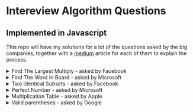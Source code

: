 # Intereview Algorithm Questions 
## Implemented in Javascript

This repo will have my solutions for a lot of the questions asked by the big companies, together with a [medium](http://www.google.com) article for each of them to explain the process. 

<details>
  <summary>Find The Largest Multiply - asked by Facebook</summary>
  <p>
    <blockquote>
        Given a list of integers, return the largest product that can be made by multiplying any three integers.
        For example, if the list is [-10, -10, 5, 2], we should return 500, since that's -10 * -10 * 5.
        You can assume the list has at least three integers.
    </blockquote>
  </p>
  <a href="./findTheLargestMultiply.js">solution</a>
  <br>
  <a target="_blank" href="https://medium.com/@obiwankenoobi/interview-question-1-find-the-largest-multiply-ebaa972e23d1">explanation</a>
  <br>
  <br>
</details>

<details>
  <summary>Find The Word In Board - asked by Microsoft</summary>
  <p>
    <blockquote>
    Given a 2D matrix of characters and a target word,
    write a function that returns whether the word can be found
    in the matrix by going left-to-right, or up-to-down.
    For example, given the following matrix:

    [
        ['F', 'A', 'C', 'I'],
        ['O', 'B', 'Q', 'P'],
        ['A', 'N', 'O', 'B'],
        ['M', 'A', 'S', 'S']
    ]

and the target word 'FOAM', you should return true, since it's the leftmost column.
Similarly, given the target word 'MASS', you should return true, since it's the last row.
    </blockquote>
  </p>
    <br>
  <a href="./isWordExistInBoard.js">solution</a>
  <br>
  <a target="_blank" href="https://medium.com/@obiwankenoobi/interview-question-2-find-the-word-on-board-bba7756a7677">explanation</a>
  <br>
  <br>
</details>

<details>
  <summary>Two Identical Subsets - asked by Facebook</summary>
  <p>
    <blockquote>
        Given a multiset of integers, return whether it can be partitioned into two subsets whose sums are the same.
        For example, given the multiset {15, 5, 20, 10, 35, 15, 10}, it would return true, since we can split it up into {15, 5, 10, 15, 10} and {20, 35}, which both add up to 55.
        Given the multiset {15, 5, 20, 10, 35}, it would return false, since we can't split it up into two subsets that add up to the same sum.
    </blockquote>
  </p>
  <a href="./twoIdenticalSubsets.js">solution</a>
  <br>
  <a target="_blank" href="#">explanation</a>
  <br>
  <br>
</details>

<details>
  <summary>Perfect Number - asked by Microsoft</summary>
  <p>
    <blockquote>
        A number is considered perfect if its digits sum up to exactly 10.
        Given a positive integer n, return the n-th perfect number.
        For example, given 1, you should return 19. Given 2, you should return 28.
    </blockquote>
  </p>
  <a href="./isPerfectNumber.js">solution</a>
  <br>
  <a target="_blank" href="https://medium.com/@obiwankenoobi/interview-question-3-is-perfect-number-cb3eb963ae51">explanation</a>
    <br>
    <br>
</details>

<details>
  <summary>Multiplication Table - asked by Apple</summary>
    <p>
    <blockquote>
        Suppose you have a multiplication table that is N by N. That is,
        a 2D array where the value at the i-th row and j-th column is (i + 1) * (j + 1) (if 0-indexed) or i * j (if 1-indexed).
        Given integers N and X, write a function that returns the number of times X appears as a value in an N by N multiplication table.
        For example, given N = 6 and X = 12, you should return 4, since the multiplication table looks like this:

        | 1 |  2 |  3 |  4 |  5 |  6 |
        | 2 |  4 |  6 |  8 | 10 | 12 |
        | 3 |  6 |  9 | 12 | 15 | 18 |
        | 4 |  8 | 12 | 16 | 20 | 24 |
        | 5 | 10 | 15 | 20 | 25 | 30 |
        | 6 | 12 | 18 | 24 | 30 | 36 |
</blockquote>
  </p>
  <a href="./multiplicationTable.js">solution</a>
  <br>
  <a target="_blank" href="#">explanation</a>
    <br>
    <br>
</details>

<details>
  <summary>Valid parentheses - asked by Google</summary>
    <p>
    <blockquote>
      Given a string of parentheses,
      write a function to compute the minimum number of parentheses to be removed to make the string valid (i.e. each open parenthesis is eventually closed).
      For example, given the string "()())()", you should return 1. Given the string ")(", you should return 2, since we must remove all of them. 
</blockquote>
  </p>
  <a href="./parentheses.js">solution</a>
  <br>
  <a target="_blank" href="#">explanation</a>
    <br>
    <br>
</details>
